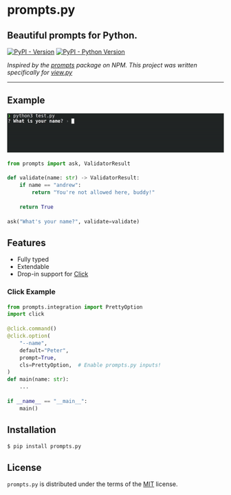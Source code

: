 # prompts.py

## Beautiful prompts for Python.

[![PyPI - Version](https://img.shields.io/pypi/v/prompts.svg)](https://pypi.org/project/prompts.py)
[![PyPI - Python Version](https://img.shields.io/pypi/pyversions/prompts.svg)](https://pypi.org/project/prompts.py)

_Inspired by the [prompts](https://www.npmjs.com/package/prompts) package on NPM. This project was written specifically for [view.py](https://github.com/ZeroIntensity/view.py)_

---

## Example

![Alt Text](https://raw.githubusercontent.com/ZeroIntensity/prompts.py/master/assets/example.gif)

```py
from prompts import ask, ValidatorResult

def validate(name: str) -> ValidatorResult:
    if name == "andrew":
        return "You're not allowed here, buddy!"

    return True

ask("What's your name?", validate=validate)
```

## Features

-   Fully typed
-   Extendable
-   Drop-in support for [Click](https://click.palletsprojects.com/)

### Click Example

```py
from prompts.integration import PrettyOption
import click

@click.command()
@click.option(
    "--name",
    default="Peter",
    prompt=True,
    cls=PrettyOption,  # Enable prompts.py inputs!
)
def main(name: str):
    ...

if __name__ == "__main__":
    main()
```

## Installation

```console
$ pip install prompts.py
```

## License

`prompts.py` is distributed under the terms of the [MIT](https://spdx.org/licenses/MIT.html) license.
